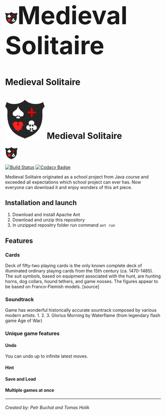<h1 style="font-size:80px"><img height="40" style="padding-bottom: -10px;" src="https://raw.githubusercontent.com/LachubCz/Medieval-Solitaire/master/lib/textures/icon.png">Medieval Solitaire</h1>

# Medieval Solitaire

# ![][1] Medieval Solitaire
[1]: https://raw.githubusercontent.com/LachubCz/Medieval-Solitaire/master/lib/textures/icon.png

<img src="https://raw.githubusercontent.com/LachubCz/Medieval-Solitaire/master/lib/textures/icon.png" height="40"/>

[![Build Status](https://travis-ci.org/LachubCz/Medieval-Solitaire.svg?branch=master)](https://travis-ci.org/LachubCz/Medieval-Solitaire) [![Codacy Badge](https://api.codacy.com/project/badge/Grade/bf43bc40c6e3456c818a8918b9687a25)](https://www.codacy.com/project/LachubCz/MedievalSolitaire/dashboard?utm_source=github.com&amp;utm_medium=referral&amp;utm_content=LachubCz/MedievalSolitaire&amp;utm_campaign=Badge_Grade_Dashboard)

Medieval Solitaire originated as a school project from Java course and exceeded all expectations which school project can ever has. Now everyone can download it and enjoy wonders of this art piece.

## Installation and launch
1. Download and install Apache Ant
2. Download and unzip this repository 
3. In unzipped repositry folder run command `ant run`

## Features

### Cards
Deck of fifty-two playing cards is the only known complete deck of illuminated ordinary playing cards from the 15th century (ca. 1470-1485). The suit symbols, based on equipment associated with the hunt, are hunting horns, dog collars, hound tethers, and game nooses. The figures appear to be based on Franco-Flemish models. [source]

### Soundtrack
Game has wonderful historically accurate sountrack composed by various modern artists.
1. 
2. 
3. Glorius Morning by Waterflame (from legendary flash game Age of War)

### Unique game features

#### Undo
You can undo up to infinite latest moves.

#### Hint

#### Save and Load

#### Multiple games at once


****
###### Created by: Petr Buchal and Tomas Holik
